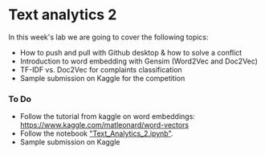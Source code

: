 

# Text analytics 2




In this week's lab we are going to cover the following topics:
- How to push and pull with Github desktop & how to solve a conflict 
- Introduction to word embedding with Gensim (Word2Vec and Doc2Vec)
- TF-IDF vs. Doc2Vec for complaints classification
- Sample submission on Kaggle for the competition 


### To Do
- Follow the tutorial from kaggle on word embeddings: https://www.kaggle.com/matleonard/word-vectors
- Follow the notebook ["Text_Analytics_2.ipynb"](Text_Analytics_2.ipynb).
- Sample submission on Kaggle 
